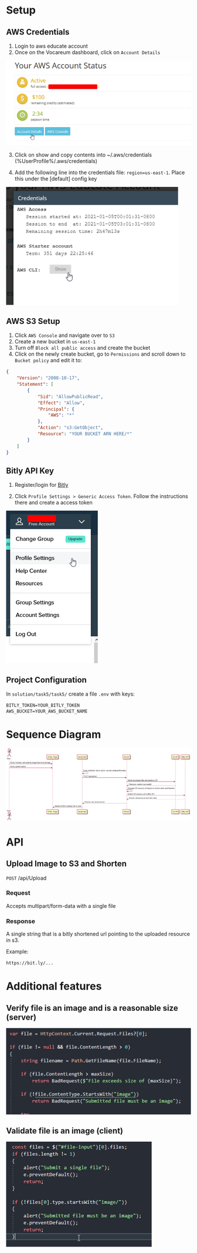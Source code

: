 # Setup

## AWS Credentials
1. Login to aws educate account
2. Once on the Vocareum dashboard, click on `Account Details`

![](images/setup-1.png)

3. Click on show and copy contents into ~/.aws/credentials (%UserProfile%/.aws/credentials)

4. Add the following line into the credentials file: `region=us-east-1`. Place this under the [default] config key

![](images/setup-2.png)


## AWS S3 Setup
1. Click `AWS Console` and navigate over to `S3`
2. Create a new bucket in `us-east-1`
3. Turn off `Block all public access` and create the bucket
4. Click on the newly create bucket, go to `Permissions` and scroll down to `Bucket policy` and edit it to:

```JSON
{
    "Version": "2008-10-17",
    "Statement": [
        {
            "Sid": "AllowPublicRead",
            "Effect": "Allow",
            "Principal": {
                "AWS": "*"
            },
            "Action": "s3:GetObject",
            "Resource": "YOUR BUCKET ARN HERE/*"
        }
    ]
}
```


## Bitly API Key

1. Register/login for [Bitly](https://app.bitly.com)

2. Click `Profile Settings > Generic Access Token`. Follow the instructions there and create a access token

![](images/setup-3.png)

## Project Configuration

In `solution/task5/task5/` create a file `.env` with keys:
```
BITLY_TOKEN=YOUR_BITLY_TOKEN
AWS_BUCKET=YOUR_AWS_BUCKET_NAME
```

# Sequence Diagram
![](images/diagram.png)

# API

## Upload Image to S3 and Shorten
`POST` /api/Upload

### Request
Accepts multipart/form-data with a single file

### Response
A single string that is a bitly shortened url pointing to the uploaded resource in s3.

Example:
```
https://bit.ly/...
```

# Additional features

## Verify file is an image and is a reasonable size (server)
![](images/additional-1.png)

## Validate file is an image (client)
![](images/additional-2.png)

